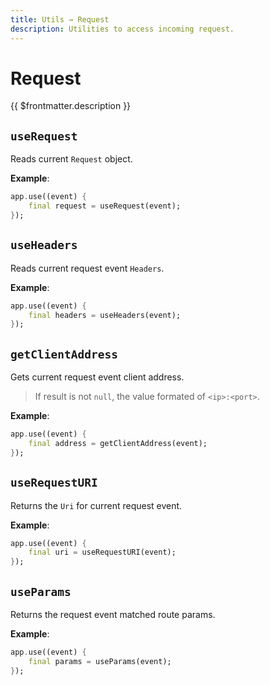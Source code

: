 ```yaml
---
title: Utils → Request
description: Utilities to access incoming request.
---
```


# Request

{{ $frontmatter.description }}

## `useRequest`

Reads current `Request` object.

**Example**:

```dart
app.use((event) {
    final request = useRequest(event);
});
```

## `useHeaders`

Reads current request event `Headers`.

**Example**:

```dart
app.use((event) {
    final headers = useHeaders(event);
});
```

## `getClientAddress`

Gets current request event client address.

> If result is not `null`, the value formated of `<ip>:<port>`.

**Example**:

```dart
app.use((event) {
    final address = getClientAddress(event);
});
```

## `useRequestURI`

Returns the `Uri` for current request event.

**Example**:

```dart
app.use((event) {
    final uri = useRequestURI(event);
});
```

## `useParams`

Returns the request event matched route params.

**Example**:

```dart
app.use((event) {
    final params = useParams(event);
});
```
